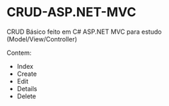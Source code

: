 <h1>CRUD-ASP.NET-MVC</h1>
<p>CRUD Básico feito em C# ASP.NET MVC para estudo (Model/View/Controller)</p>
<p>Contem: </p>
<ul> 
<li>Index</li>
<li>Create</li>
<li>Edit</li>
<li>Details</li>
<li>Delete</li>
</ul>

